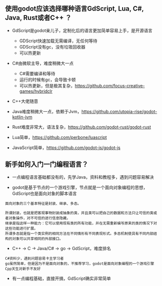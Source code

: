 ## 使用godot应该选择哪种语言GdScript, Lua, C#, Java, Rust或者C++ ？

- GdScript是godot亲儿子，定制化后的语言更加简单容易上手，是开源语言
    - GDScript快速加载无需编译，无任何等待
    - GDScript没有gc，没有垃圾回收器
    - 可以热更新


- C#由微软主导，难度稍微大一点
    - C#需要编译和等待
    - 运行的时候有gc，会导致卡顿
    - 可以热更新，但是极其复杂，https://github.com/focus-creative-games/hybridclr


- C++大佬随意


- Java难度稍微大一点，依赖于Jvm，https://github.com/utopia-rise/godot-kotlin-jvm


- Rust难度非常大，语法复杂，https://github.com/godot-rust/godot-rust


- Lua简单，https://github.com/perbone/luascript


- JavaScript简单，https://github.com/godot-js/godot-js

## 新手如何入门一门编程语言？

- 一点编程语言基础都没有的，先学Java，资料和教程多，遇到问题容易解决

- godot是基于节点的一个游戏引擎，节点就是一个面向对象编程的思想，GdScript也是面向对象的脚本语言

```
面向对象的三个基本特征是封装、继承、多态。

所谓封装，也就是把客观事物封装成抽象的类，并且类可以把自己的数据和方法只让可信的类或者对象操作，对不可信的进行信息隐藏。
继承是指这样一种能力：它可以使用现有类的所有功能，并在无需重新编写原来的类的情况下对这些功能进行扩展。
所谓多态就是指一个类实例的相同方法在不同情形有不同表现形式。多态机制使具有不同内部结构的对象可以共享相同的外部接口。
```

- C++ -> C -> Java/C# -> go ->  GdScript，难度排名

```
C#资料少，遇到问题容易卡主学习者
go虽然简单，但是因为不是面向对象的，不推荐学习，godot是面向对象编程的一个游戏引擎
Cpp天生对新手不友好
```

- 有一点编程基础，直接开搞，GdScript确实非常简单
